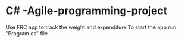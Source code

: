 # C# -Agile-programming-project
Use FRC app to track the weight and expenditure
To start the app  run "Program.cs" file
